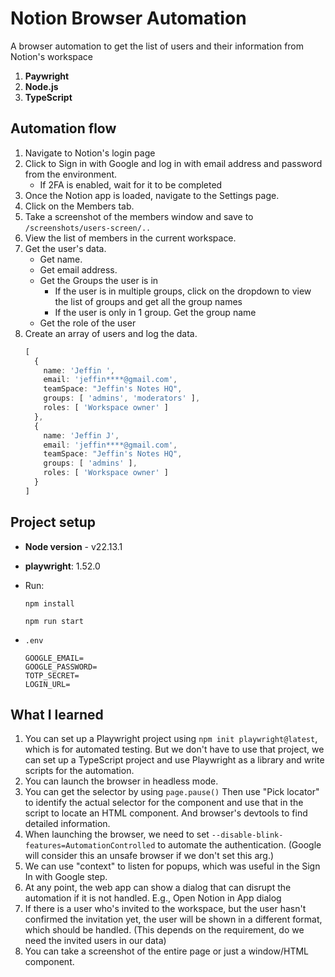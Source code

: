 # Notion Browser Automation

A browser automation to get the list of users and their information from Notion's workspace

1. **Paywright**
2. **Node.js**
3. **TypeScript**

## Automation flow

1. Navigate to Notion's login page
2. Click to Sign in with Google and log in with email address and password from the environment.
   - If 2FA is enabled, wait for it to be completed
4. Once the Notion app is loaded, navigate to the Settings page.
5. Click on the Members tab.
6. Take a screenshot of the members window and save to `/screenshots/users-screen/..`
7. View the list of members in the current workspace.
8. Get the user's data.
   - Get name.
   - Get email address.
   - Get the Groups the user is in
     - If the user is in multiple groups, click on the dropdown to view the list of groups and get all the group names
     - If the user is only in 1 group. Get the group name
   - Get the role of the user
9. Create an array of users and log the data.
    ``` ts
    [
      {
        name: 'Jeffin ',
        email: 'jeffin****@gmail.com',
        teamSpace: "Jeffin's Notes HQ",
        groups: [ 'admins', 'moderators' ],
        roles: [ 'Workspace owner' ]
      },
      {
        name: 'Jeffin J',
        email: 'jeffin****@gmail.com',
        teamSpace: "Jeffin's Notes HQ",
        groups: [ 'admins' ],
        roles: [ 'Workspace owner' ]
      }
    ]
    ```

## Project setup

 - **Node version** - v22.13.1
 - **playwright**: 1.52.0

 - Run:
   ```
   npm install
   ```
   
   ```
   npm run start
   ```

 - `.env`
   ```env
   GOOGLE_EMAIL=
   GOOGLE_PASSWORD=
   TOTP_SECRET=
   LOGIN_URL=
   ```  


## What I learned

1. You can set up a Playwright project using `npm init playwright@latest`, which is for automated testing.
   But we don't have to use that project, we can set up a TypeScript project and use Playwright as a library and write scripts for the automation.
2. You can launch the browser in headless mode. 
3. You can get the selector by using `page.pause()`
   Then use "Pick locator" to identify the actual selector for the component and use that in the script to locate an HTML component.
   And browser's devtools to find detailed information.
4. When launching the browser, we need to set `--disable-blink-features=AutomationControlled` to automate the authentication. (Google will consider this an unsafe browser if we don't set this arg.)
5. We can use "context" to listen for popups, which was useful in the Sign In with Google step.
6. At any point, the web app can show a dialog that can disrupt the automation if it is not handled.
   E.g., Open Notion in App dialog
7. If there is a user who's invited to the workspace, but the user hasn't confirmed the invitation yet, the user will be shown in a different format, which should be handled.
    (This depends on the requirement, do we need the invited users in our data)
8. You can take a screenshot of the entire page or just a window/HTML component.

